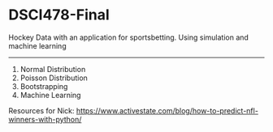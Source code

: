 # DSCI478-Final

Hockey Data with an application for sportsbetting.
Using simulation and machine learning

------
1. Normal Distribution
2. Poisson Distribution
3. Bootstrapping
4. Machine Learning


Resources for Nick:
https://www.activestate.com/blog/how-to-predict-nfl-winners-with-python/
